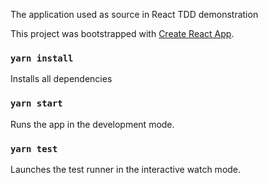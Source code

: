 The application used as source in React TDD demonstration

This project was bootstrapped with [Create React App](https://github.com/facebookincubator/create-react-app).

### `yarn install`

Installs all dependencies

### `yarn start`

Runs the app in the development mode.

### `yarn test`

Launches the test runner in the interactive watch mode.
